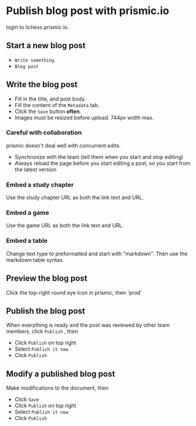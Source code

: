 Publish blog post with prismic.io
=================================

login to lichess.prismic.io.

Start a new blog post
------------------------

- `Write something`
- `Blog post`

Write the blog post
----------------------

- Fill in the title, and post body.
- Fill the content of the `Metadata` tab.
- Click the `Save` button **often**.
- Images must be resized before upload. 744px width max.

### Careful with collaboration

prismic doesn't deal well with concurrent edits.

- Synchronize with the team (tell them when you start and stop editing)
- Always reload the page before you start editing a post, so you start from the latest version

### Embed a study chapter

Use the study chapter URL as both the link text and URL.

### Embed a game

Use the game URL as both the link text and URL.

### Embed a table

Change text type to preformatted and start with "markdown". Then use the markdown table syntax.

Preview the blog post
------------------------

Click the top-right round eye icon in prismic, then 'prod'

Publish the blog post
------------------------

When everything is ready and the post was reviewed by other team members,
click `Publish` , then

- Click `Publish` on top right
- Select `Publish it now`
- Click `Publish`

Modify a published blog post
-------------------------------

Make modifications to the document, then

- Click `Save`
- Click `Publish` on top right
- Select `Publish it now`
- Click `Publish`
